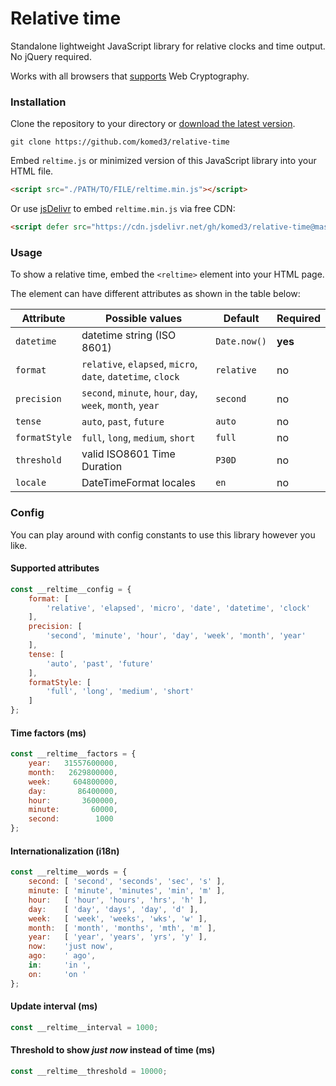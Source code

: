 # Relative time

Standalone lightweight JavaScript library for relative clocks and time output. No jQuery required.

Works with all browsers that [supports](https://caniuse.com/cryptography) Web Cryptography.

### Installation

Clone the repository to your directory or [download the latest version](https://github.com/komed3/relative-time/releases).

```shell
git clone https://github.com/komed3/relative-time
```

Embed ``reltime.js`` or minimized version of this JavaScript library into your HTML file.

```html
<script src="./PATH/TO/FILE/reltime.min.js"></script>
```

Or use [jsDelivr](https://www.jsdelivr.com) to embed ``reltime.min.js`` via free CDN:

```html
<script defer src="https://cdn.jsdelivr.net/gh/komed3/relative-time@master/src/reltime.min.js"></script>
```

### Usage

To show a relative time, embed the ``<reltime>`` element into your HTML page.

The element can have different attributes as shown in the table below:

| Attribute       | Possible values                                                          | Default        | Required |
|-----------------|--------------------------------------------------------------------------|----------------|----------|
| ``datetime``    | datetime string (ISO 8601)                                               | ``Date.now()`` | **yes**  |
| ``format``      | ``relative``, ``elapsed``, ``micro``, ``date``, ``datetime``, ``clock``  | ``relative``   | no       |
| ``precision``   | ``second``, ``minute``, ``hour``, ``day``, ``week``, ``month``, ``year`` | ``second``     | no       |
| ``tense``       | ``auto``, ``past``, ``future``                                           | ``auto``       | no       |
| ``formatStyle`` | ``full``, ``long``, ``medium``, ``short``                                | ``full``       | no       |
| ``threshold``   | valid ISO8601 Time Duration                                              | ``P30D``       | no       |
| ``locale``      | DateTimeFormat locales                                                   | ``en``         | no       |

### Config

You can play around with config constants to use this library however you like.

#### Supported attributes

```javascript
const __reltime__config = {
    format: [
        'relative', 'elapsed', 'micro', 'date', 'datetime', 'clock'
    ],
    precision: [
        'second', 'minute', 'hour', 'day', 'week', 'month', 'year'
    ],
    tense: [
        'auto', 'past', 'future'
    ],
    formatStyle: [
        'full', 'long', 'medium', 'short'
    ]
};
```
#### Time factors (ms)

```javascript
const __reltime__factors = {
    year:   31557600000,
    month:   2629800000,
    week:     604800000,
    day:       86400000,
    hour:       3600000,
    minute:       60000,
    second:        1000
};
```

#### Internationalization (i18n)

```javascript
const __reltime__words = {
    second: [ 'second', 'seconds', 'sec', 's' ],
    minute: [ 'minute', 'minutes', 'min', 'm' ],
    hour:   [ 'hour', 'hours', 'hrs', 'h' ],
    day:    [ 'day', 'days', 'day', 'd' ],
    week:   [ 'week', 'weeks', 'wks', 'w' ],
    month:  [ 'month', 'months', 'mth', 'm' ],
    year:   [ 'year', 'years', 'yrs', 'y' ],
    now:    'just now',
    ago:    ' ago',
    in:     'in ',
    on:     'on '
};
```

#### Update interval (ms)

```javascript
const __reltime__interval = 1000;
```

#### Threshold to show *just now* instead of time (ms)

```javascript
const __reltime__threshold = 10000;
```
